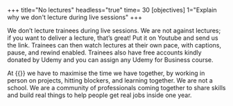 +++
title="No lectures"
headless="true"
time= 30
[objectives]
    1="Explain why we don't lecture during live sessions"
+++

We don’t lecture trainees during live sessions. We are not against lectures; if you want to deliver a lecture, that’s great! Put it on Youtube and send us the link. Trainees can then watch lectures at their own pace, with captions, pause, and rewind enabled. Trainees also have free accounts kindly donated by Udemy and you can assign any Udemy for Business course.

At {{<our-name>}} we have to maximise the time we have together, by working in person on projects, hitting blockers, and learning together. We are not a school. We are a community of professionals coming together to share skills and build real things to help people get real jobs inside one year.
